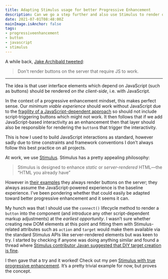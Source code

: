 ```yaml
---
title: Adapting Stimulus usage for better Progressive Enhancement
description: Can we go a step further and also use Stimulus to render our script-triggering elements?
date: 2021-07-01T08:48:00Z
mainImage.isAnchor: false
tags:
- progressiveenhancement
- button
- javascript
- stimulus
---
```

A while back, [Jake Archibald tweeted](https://twitter.com/jaffathecake/status/1230388412806520833):

> Don't render buttons on the server that require JS to work.
---

The idea is that user interface elements which depend on JavaScript (such as buttons) should be rendered _on the client-side_, i.e. with JavaScript.

In the context of a progressive enhancement mindset, this makes perfect sense. Our _minimum viable experience_ should work without JavaScript due to the [fragility of a JavaScript-dependent approach](https://kryogenix.org/code/browser/everyonehasjs.html) so should not include script-triggering buttons which might not work. It then follows that if we add JavaScript-based interactivity as an enhancement then that layer should also be responsible for rendering the `button`s that trigger the interactivity.

This is how I used to build JavaScript interactions as standard, however sadly due to time constraints and framework conventions I don’t always follow this best practice on all projects.

At work, we use [Stimulus](https://stimulus.hotwired.dev/). Stimulus has a pretty appealing philosophy:

> Stimulus is designed to enhance _static_ or _server-rendered_ HTML—the “HTML you already have”

However in [their examples](https://stimulus.hotwired.dev/handbook/hello-stimulus) they always render buttons on the server; they always assume the JavaScript-powered experience is the baseline experience. I’ve been pondering whether that could easily be adapted toward better progressive enhancement and it seems it can.

My hunch was that I should use the `connect()` lifecycle method to render a `button` into the component (and introduce any other script-dependent markup adjustments) at the _earliest opportunity_. I wasn’t sure whether creating new DOM elements at this point and fitting them with Stimulus-related attributes such as `action` and `target` would make them available via the standard Stimulus APIs like server-rendered elements but was keen to try. I started by checking if anyone was doing anything similar and found a thread where [Stimulus contributor Javan suggested that DIY target creation is fine](https://github.com/hotwired/stimulus/issues/41#issuecomment-355961542).

I then gave that a try and it worked! Check out my pen [Stimulus with true progressive enhancement](https://codepen.io/fuzzylogicx/pen/oNWzgzO?editors=1111). It’s a pretty trivial example for now, but proves the concept.
